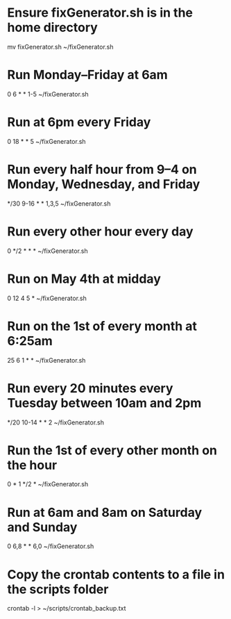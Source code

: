 # Ensure fixGenerator.sh is in the home directory
mv fixGenerator.sh ~/fixGenerator.sh

# Run Monday–Friday at 6am
0 6 * * 1-5 ~/fixGenerator.sh

# Run at 6pm every Friday
0 18 * * 5 ~/fixGenerator.sh

# Run every half hour from 9–4 on Monday, Wednesday, and Friday
*/30 9-16 * * 1,3,5 ~/fixGenerator.sh

# Run every other hour every day
0 */2 * * * ~/fixGenerator.sh

# Run on May 4th at midday
0 12 4 5 * ~/fixGenerator.sh

# Run on the 1st of every month at 6:25am
25 6 1 * * ~/fixGenerator.sh

# Run every 20 minutes every Tuesday between 10am and 2pm
*/20 10-14 * * 2 ~/fixGenerator.sh

# Run the 1st of every other month on the hour
0 * 1 */2 * ~/fixGenerator.sh

# Run at 6am and 8am on Saturday and Sunday
0 6,8 * * 6,0 ~/fixGenerator.sh

# Copy the crontab contents to a file in the scripts folder
crontab -l > ~/scripts/crontab_backup.txt
